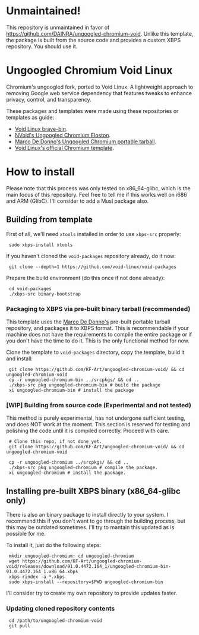 # Unmaintained!
This repository is unmaintained in favor of https://github.com/DAINRA/ungoogled-chromium-void. 
Unlike this template, the package is built from the source code and provides a custom XBPS repository. You should use it.

# Ungoogled Chromium Void Linux
Chromium's ungoogled fork, ported to Void Linux. A lightweight approach to removing Google web service dependency that features tweaks to enhance privacy, control, and transparency.

These packages and templates were made using these repositories or templates as guide:
 - <a href="https://github.com/kjjjnob/brave-bin">Void Linux brave-bin</a>.
 - <a href="https://github.com/not-void/nvoid/tree/master/srcpkgs/ungoogled-chromium-eloston">NVoid's Ungoogled Chromium Eloston</a>.
 - <a href="https://github.com/mdedonno1337/ungoogled-chromium-binaries/tree/master/releases/linux_portable">Marco De Donno's Ungoogled Chromium portable tarball</a>.
 - <a href="https://github.com/void-linux/void-packages/tree/master/srcpkgs/chromium">Void Linux's official Chromium template</a>.

<H1>How to install</H1>

Please note that this process was only tested on x86_64-glibc, which is the main focus of this repository. Feel free to tell me if this works well on i686 and ARM (GlibC). I'll consider to add a Musl package also.

 <H2>Building from template</H2>

First of all, we'll need <code>xtools</code> installed in order to use <code>xbps-src</code> properly:

     sudo xbps-install xtools

If you haven't cloned the <code>void-packages</code> repository already, do it now:

     git clone --depth=1 https://github.com/void-linux/void-packages

Prepare the build environment (do this once if not done already):

     cd void-packages
     ./xbps-src binary-bootstrap
     
 <H3>Packaging to XBPS via pre-built binary tarball (recommended)</H3>

This template uses the <a href=https://github.com/mdedonno1337>Marco De Donno's</a> pre-built portable tarball repository, and packages it to XBPS format. This is recommendable if your machine does not have the requirements to compile the entire package or if you don't have the time to do it. This is the only functional method for now.

Clone the template to <code>void-packages</code> directory, copy the template, build it and install:

     git clone https://github.com/KF-Art/ungoogled-chromium-void/ && cd ungoogled-chromium-void
     cp -r ungoogled-chromium-bin ../srcpkgs/ && cd ..
     ./xbps-src pkg ungoogled-chromium-bin # build the package
     xi ungoogled-chromium-bin # install the package
     
  <H3>[WIP] Building from source code (Experimental and not tested)</H3>

This method is purely experimental, has not undergone sufficient testing, and does NOT work at the moment. This section is reserved for testing and polishing the code until it is compiled correctly. Proceed with care.

     # Clone this repo, if not done yet.
     git clone https://github.com/KF-Art/ungoogled-chromium-void/ && cd ungoogled-chromium-void
     
     cp -r ungoogled-chromium ../srcpkgs/ && cd ..
     ./xbps-src pkg ungoogled-chromium # compile the package.
     xi ungoogled-chromium # install the package.

  
 <H2>Installing pre-built XBPS binary (x86_64-glibc only)</H2>
There is also an binary package to install directly to your system. I recommend this if you don't want to go through the building process, but this may be outdated sometimes. I'll try to mantain this updated as is possible for me.

To install it, just do the following steps:

     mkdir ungoogled-chromium; cd ungoogled-chromium
     wget https://github.com/KF-Art/ungoogled-chromium-void/releases/download/91.0.4472.164_1/ungoogled-chromium-bin-91.0.4472.164_1.x86_64.xbps
     xbps-rindex -a *.xbps
     sudo xbps-install --repository=$PWD ungoogled-chromium-bin

I'll consider try to create my own repository to provide updates faster.
     
<H3>Updating cloned repository contents</H3>

     cd /path/to/ungoogled-chromium-void
     git pull
